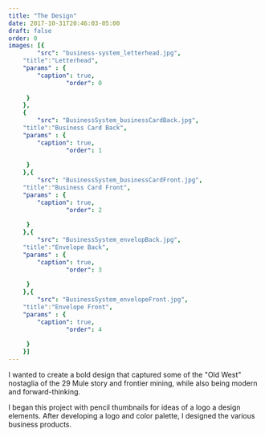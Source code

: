 ```yaml
---
title: "The Design"
date: 2017-10-31T20:46:03-05:00
draft: false
order: 0
images: [{
        "src": "business-system_letterhead.jpg",
    "title":"Letterhead",
    "params" : {
        "caption": true,
                "order": 0
   
     }
    },
    {
        "src": "BusinessSystem_businessCardBack.jpg",
    "title":"Business Card Back",
    "params" : {
        "caption": true,
                "order": 1
   
     }
    },{
        "src": "BusinessSystem_businessCardFront.jpg",
    "title":"Business Card Front",
    "params" : {
        "caption": true,
                "order": 2
   
     }
    },{
        "src": "BusinessSystem_envelopBack.jpg",
    "title":"Envelope Back",
    "params" : {
        "caption": true,
                "order": 3
   
     }
    },{
        "src": "BusinessSystem_envelopeFront.jpg",
    "title":"Envelope Front",
    "params" : {
        "caption": true,
                "order": 4
   
     }
    }]
---
```

I wanted to create a bold design that captured some of the "Old West" nostaglia of the 29 Mule story and frontier mining, while also being modern and forward-thinking.

I began this project with pencil thumbnails for ideas of a logo a design elements. After developing a logo and color palette, I designed the various business products.